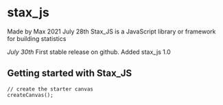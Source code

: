 # stax_js
Made by Max 2021 July 28th
Stax_JS is a JavaScript library or framework for building statistics

*July 30th*
First stable release on github.
Added stax_js 1.0

## Getting started with Stax_JS
```
// create the starter canvas
createCanvas();
```
